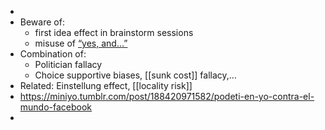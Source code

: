 -
- Beware of:
  * first idea effect in brainstorm sessions
  * misuse of [“yes, and…”](https://www.forbes.com/sites/forbescoachescouncil/2017/04/06/leading-with-a-yes-and/)
- Combination of:
  * Politician fallacy
  * Choice supportive biases, [[sunk cost]] fallacy,…
- Related: Einstellung effect, [[locality risk]]
- https://miniyo.tumblr.com/post/188420971582/podeti-en-yo-contra-el-mundo-facebook
-